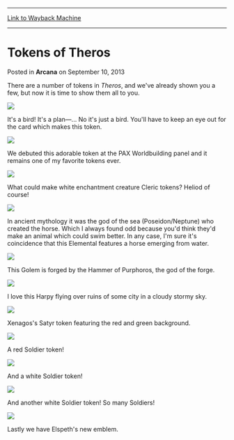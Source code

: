 
---
[Link to Wayback Machine](https://web.archive.org/web/20220925185349/https://magic.wizards.com/en/articles/archive/arcana/tokens-theros-2013-09-10)

[_metadata_:description]:- "There are a number of tokens in Theros, and we've already shown you a few, but now it is time to show them all to you. It's a bird! It's a plan—... No it's just a bird. You'll have to keep an eye out for the card which makes this token. We debuted this adorable token at the PAX Worldbuilding panel and it remains one of my favorite tokens ever. What could make white enchantment"
[_metadata_:generator]:- "Drupal 7 (http://drupal.org)"
[_metadata_:node]:- "326591"
[_metadata_:publish_date]:- "2013-09-10"
[_metadata_:source]:- "div-main-content"
[_metadata_:title]:- "Tokens of Theros"
[_metadata_:wayback_capture_timestamp]:- "2022-09-25 18:53:49"
[_metadata_:wayback_raw_url]:- "https://web.archive.org/web/20220925185349id_/https://magic.wizards.com/en/articles/archive/arcana/tokens-theros-2013-09-10"
[_metadata_:wayback_url]:- "https://magic.wizards.com/en/articles/archive/arcana/tokens-theros-2013-09-10"
---


Tokens of Theros
================



 Posted in **Arcana**
 on September 10, 2013 










There are a number of tokens in *Theros*, and we've already shown you a few, but now it is time to show them all to you.


![](https://media.wizards.com/images/magic/daily/arcana/arc1317_0rej0qag79_bir.jpg)

It's a bird! It's a plan—... No it's just a bird. You'll have to keep an eye out for the card which makes this token.


![](https://media.wizards.com/images/magic/daily/arcana/arc1317_0rej0qag79_boa.jpg)

We debuted this adorable token at the PAX Worldbuilding panel and it remains one of my favorite tokens ever.


![](https://media.wizards.com/images/magic/daily/arcana/arc1317_0rej0qag79_cle.jpg)

What could make white enchantment creature Cleric tokens? Heliod of course!


![](https://media.wizards.com/images/magic/daily/arcana/arc1317_0rej0qag79_ele.jpg)

In ancient mythology it was the god of the sea (Poseidon/Neptune) who created the horse. Which I always found odd because you'd think they'd make an animal which could swim better. In any case, I'm sure it's coincidence that this Elemental features a horse emerging from water.


![](https://media.wizards.com/images/magic/daily/arcana/arc1317_0rej0qag79_gol.jpg)

This Golem is forged by the Hammer of Purphoros, the god of the forge.


![](https://media.wizards.com/images/magic/daily/arcana/arc1317_0rej0qag79_har.jpg)

I love this Harpy flying over ruins of some city in a cloudy stormy sky.


![](https://media.wizards.com/images/magic/daily/arcana/arc1317_0rej0qag79_sat.jpg)

Xenagos's Satyr token featuring the red and green background.


![](https://media.wizards.com/images/magic/daily/arcana/arc1317_0rej0qag79_sol.jpg)

A red Soldier token!


![](https://media.wizards.com/images/magic/daily/arcana/arc1317_0rej0qag79_sol2.jpg)

And a white Soldier token!


![](https://media.wizards.com/images/magic/daily/arcana/arc1317_0rej0qag79_sol3.jpg)

And another white Soldier token! So many Soldiers!


![](https://media.wizards.com/images/magic/daily/arcana/arc1317_0rej0qag79_emb.jpg)

Lastly we have Elspeth's new emblem.







